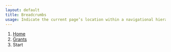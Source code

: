 ```yaml
---
layout: default
title: Breadcrumbs
usage: Indicate the current page’s location within a navigational hierarchy. Separators are automatically added in CSS through ::before and content.
---
```

<ol class="breadcrumbs">
  <li class="breadcrumbs__item"><a href="#" class="breadcrumbs__link"><span class="breadcrumbs__title">Home</span></a></li>
  <li class="breadcrumbs__item"><a href="#" class="breadcrumbs__link"><span class="breadcrumbs__title">Grants</span></a></li>
  <li class="breadcrumbs__item">Start</li>
</ol>
